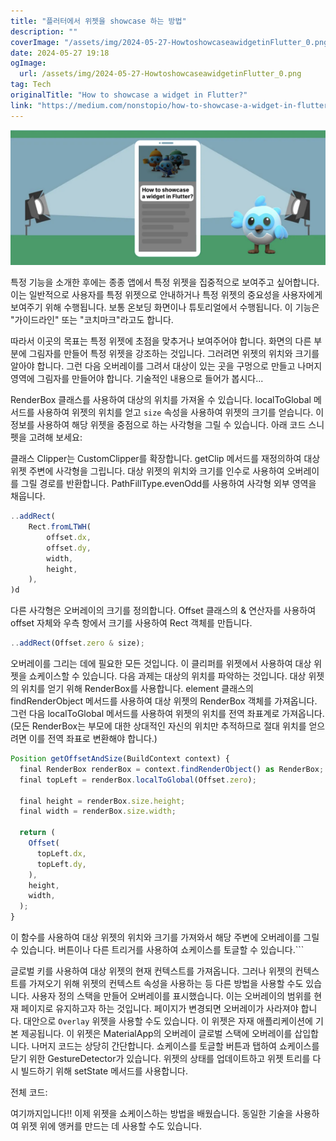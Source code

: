 ```yaml
---
title: "플러터에서 위젯을 showcase 하는 방법"
description: ""
coverImage: "/assets/img/2024-05-27-HowtoshowcaseawidgetinFlutter_0.png"
date: 2024-05-27 19:18
ogImage: 
  url: /assets/img/2024-05-27-HowtoshowcaseawidgetinFlutter_0.png
tag: Tech
originalTitle: "How to showcase a widget in Flutter?"
link: "https://medium.com/nonstopio/how-to-showcase-a-widget-in-flutter-3b0a25fac1bb"
---
```



<img src="/assets/img/2024-05-27-HowtoshowcaseawidgetinFlutter_0.png" />

특정 기능을 소개한 후에는 종종 앱에서 특정 위젯을 집중적으로 보여주고 싶어합니다. 이는 일반적으로 사용자를 특정 위젯으로 안내하거나 특정 위젯의 중요성을 사용자에게 보여주기 위해 수행됩니다. 보통 온보딩 화면이나 튜토리얼에서 수행됩니다. 이 기능은 "가이드라인" 또는 "코치마크"라고도 합니다.

따라서 이곳의 목표는 특정 위젯에 초점을 맞추거나 보여주어야 합니다. 화면의 다른 부분에 그림자를 만들어 특정 위젯을 강조하는 것입니다. 그러려면 위젯의 위치와 크기를 알아야 합니다. 그런 다음 오버레이를 그려서 대상이 있는 곳을 구멍으로 만들고 나머지 영역에 그림자를 만들어야 합니다. 기술적인 내용으로 들어가 봅시다...

RenderBox 클래스를 사용하여 대상의 위치를 가져올 수 있습니다. localToGlobal 메서드를 사용하여 위젯의 위치를 얻고 `size` 속성을 사용하여 위젯의 크기를 얻습니다. 이 정보를 사용하여 해당 위젯을 중점으로 하는 사각형을 그릴 수 있습니다.
아래 코드 스니펫을 고려해 보세요:

<div class="content-ad"></div>

클래스 Clipper는 CustomClipper<Path>를 확장합니다. getClip 메서드를 재정의하여 대상 위젯 주변에 사각형을 그립니다.
대상 위젯의 위치와 크기를 인수로 사용하여 오버레이를 그릴 경로를 반환합니다. PathFillType.evenOdd를 사용하여 사각형 외부 영역을 채웁니다.

```js
..addRect(
    Rect.fromLTWH(
        offset.dx,
        offset.dy,
        width,
        height,
    ),
)d
```

다른 사각형은 오버레이의 크기를 정의합니다. Offset 클래스의 & 연산자를 사용하여 offset 자체와 우측 항에서 크기를 사용하여 Rect 객체를 만듭니다.

<div class="content-ad"></div>

```js
..addRect(Offset.zero & size);
```

오버레이를 그리는 데에 필요한 모든 것입니다. 이 클리퍼를 위젯에서 사용하여 대상 위젯을 쇼케이스할 수 있습니다. 다음 과제는 대상의 위치를 파악하는 것입니다.
대상 위젯의 위치를 얻기 위해 RenderBox를 사용합니다. element 클래스의 findRenderObject 메서드를 사용하여 대상 위젯의 RenderBox 객체를 가져옵니다. 그런 다음 localToGlobal 메서드를 사용하여 위젯의 위치를 전역 좌표계로 가져옵니다. (모든 RenderBox는 부모에 대한 상대적인 자신의 위치만 추적하므로 절대 위치를 얻으려면 이를 전역 좌표로 변환해야 합니다.)

```js
Position getOffsetAndSize(BuildContext context) {
  final RenderBox renderBox = context.findRenderObject() as RenderBox;
  final topLeft = renderBox.localToGlobal(Offset.zero);

  final height = renderBox.size.height;
  final width = renderBox.size.width;

  return (
    Offset(
      topLeft.dx,
      topLeft.dy,
    ),
    height,
    width,
  );
}
```

이 함수를 사용하여 대상 위젯의 위치와 크기를 가져와서 해당 주변에 오버레이를 그릴 수 있습니다. 버튼이나 다른 트리거를 사용하여 쇼케이스를 토글할 수 있습니다.```

<div class="content-ad"></div>

글로벌 키를 사용하여 대상 위젯의 현재 컨텍스트를 가져옵니다. 그러나 위젯의 컨텍스트를 가져오기 위해 위젯의 컨텍스트 속성을 사용하는 등 다른 방법을 사용할 수도 있습니다.
사용자 정의 스택을 만들어 오버레이를 표시했습니다. 이는 오버레이의 범위를 현재 페이지로 유지하고자 하는 것입니다. 페이지가 변경되면 오버레이가 사라져야 합니다. 대안으로 `Overlay` 위젯을 사용할 수도 있습니다. 이 위젯은 자재 애플리케이션에 기본 제공됩니다. 이 위젯은 MaterialApp의 오버레이 글로벌 스택에 오버레이를 삽입합니다.
나머지 코드는 상당히 간단합니다. 쇼케이스를 토글할 버튼과 탭하여 쇼케이스를 닫기 위한 GestureDetector가 있습니다. 위젯의 상태를 업데이트하고 위젯 트리를 다시 빌드하기 위해 setState 메서드를 사용합니다.

전체 코드:

여기까지입니다!! 이제 위젯을 쇼케이스하는 방법을 배웠습니다. 동일한 기술을 사용하여 위젯 위에 앵커를 만드는 데 사용할 수도 있습니다.
